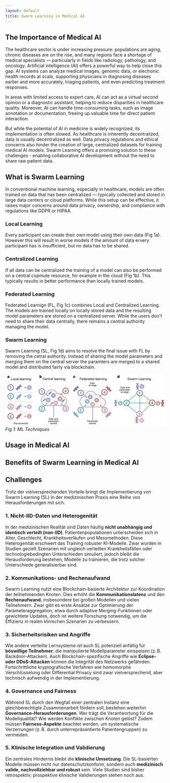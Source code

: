 ```yaml
---
layout: default
title: Swarm Learning in Medical AI
---
```


## The Importance of Medical AI

The healthcare sector is under increasing pressure: populations are aging, chronic diseases are on the rise, and many regions face a shortage of medical specialists — particularly in fields like radiology, pathology, and oncology. Artificial intelligence (AI) offers a powerful way to help close this gap. AI systems can analyze medical images, genomic data, or electronic health records at scale, supporting physicians in diagnosing diseases earlier and more accurately, triaging patients, and even predicting treatment responses.

In areas with limited access to expert care, AI can act as a virtual second opinion or a diagnostic assistant, helping to reduce disparities in healthcare quality. Moreover, AI can handle time-consuming tasks, such as image annotation or documentation, freeing up valuable time for direct patient interaction.

But while the potential of AI in medicine is widely recognized, its implementation is often slowed. As healthcare is inherently decentralized, data is usually decentralized as well. Data privacy regulations and ethical concerns also hinder the creation of large, centralized datasets for training medical AI models. Swarm Learning offers a promising solution to these challenges - enabling collaborative AI development without the need to share raw patient data.

## What is Swarm Learning

In conventional machine learning, especially in healthcare, models are often trained on data that has been centralized — typically collected and stored in large data centers or cloud platforms. While this setup can be effective, it raises major concerns around data privacy, ownership, and compliance with regulations like GDPR or HIPAA.

### Local Learning

Every participant can create their own model using their own data (Fig 1a). However this will result in worse models if the amount of data ervery participant has is insufficient, but no data has to be shared.

### Centralized Learning

If all data can be centralized the training of a model can also be performed on a central copmute resource, for example in the cloud (Fig 1b). This typically results in better performance than locally trained models.

### Federated Learning

Federated Learnign (FL, Fig 1c) combines Local and Centralized Learning. The models are trained locally on locally stored data and the resulting model parameters are stored on a centralized server. While the users don't need to share their data centrally, there remains a central authority managing the model.

### Swarm Learning

Swarm Learning (SL, Fig 1d) aims to resolve the final issue with FL by removing the cetral authority. Instead of sharing the model parameters and merging them on the central server the paramters are merged to a shared model and distributed fairly via blockchain.

![Fig. 1 - ML Techniques](/docs/assets/images/ml-techniken.png)
*Fig 1: ML Techniques*

## Usage in Medical AI

## Benefits of Swarm Learning in Medical AI

## Challenges

Trotz der vielversprechenden Vorteile bringt die Implementierung von Swarm Learning (SL) in der medizinischen Praxis eine Reihe von Herausforderungen mit sich.

### 1. **Nicht-IID-Daten und Heterogenität**

In der medizinischen Realität sind Daten häufig **nicht unabhängig und identisch verteilt (non-IID)**. Patientenpopulationen unterscheiden sich in Alter, Geschlecht, Krankheitsverläufen und Messmethoden. Diese Heterogenität erschwert das Training robuster KI-Modelle. Zwar wurden in Studien gezielt Szenarien mit ungleich verteilten Krankheitsfällen oder technologiebedingten Unterschieden simuliert, jedoch bleibt die Herausforderung bestehen, Modelle zu trainieren, die trotz solcher Unterschiede generalisierbar sind.

### 2. **Kommunikations- und Rechenaufwand**

Swarm Learning nutzt eine Blockchain-basierte Architektur zur Koordination der teilnehmenden Knoten. Dies erhöht die **Kommunikationslatenz** und den **Rechenaufwand**, insbesondere bei großen Modellen und vielen Teilnehmern. Zwar gibt es erste Ansätze zur Optimierung der Parameteraggregation, etwa durch adaptive Merging-Funktionen oder gewichtete Updates, doch ist weitere Forschung notwendig, um die Effizienz in realen klinischen Szenarien zu verbessern.

### 3. **Sicherheitsrisiken und Angriffe**

Wie andere verteilte Lernsysteme ist auch SL potenziell anfällig für **böswillige Teilnehmer**, die manipulierte Modellparameter einspeisen (z. B. Backdoor-Attacken). Auch Blockchain-spezifische Angriffe wie **Eclipse- oder DDoS-Attacken** können die Integrität des Netzwerks gefährden. Fortschrittliche kryptografische Verfahren wie homomorphe Verschlüsselung oder Differential Privacy sind zwar vielversprechend, aber technisch aufwendig in der Implementierung.

### 4. **Governance und Fairness**

Während SL durch den Wegfall einer zentralen Instanz eine gleichberechtigte Zusammenarbeit fördern soll, bestehen weiterhin **Governance-Herausforderungen**. Wer trägt die Verantwortung für die Modellqualität? Wie werden Konflikte zwischen Knoten gelöst? Zudem müssen **Fairness-Aspekte** beachtet werden, um systematische Verzerrungen (z. B. durch unterrepräsentierte Patientengruppen) zu vermeiden.

### 5. **Klinische Integration und Validierung**

Ein zentrales Hindernis bleibt die **klinische Umsetzung**. Die SL-basierten Modelle müssen nicht nur datenschutzkonform, sondern auch **medizinisch valide, nachvollziehbar und robust** sein. Viele Studien sind bisher retrospektiv; prospektive klinische Validierungen stehen noch aus.